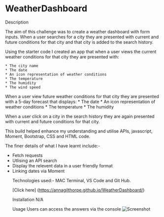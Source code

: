 # WeatherDashboard

Description

The aim of this challenge was to create a weather dashboard with form inputs. When a user searches for a city they are presented with current and future conditions for that city and that city is added to the search history. 

Using the starter code I created an app that when a user views the current weather conditions for that city they are presented with:

    * The city name
    * The date
    * An icon representation of weather conditions
    * The temperature
    * The humidity
    * The wind speed

When a user view future weather conditions for that city they are presented with a 5-day forecast that displays:
    * The date
    * An icon representation of weather conditions
    * The temperature
    * The humidity

When a user click on a city in the search history they are again presented with current and future conditions for that city.

This build helped enhance my understanding and utilise APIs, javascript, Moment, Bootstrap, CSS and HTML code.

The finer details of what I have learnt include:-
<ul>
 <li>Fetch requests </li>
  <li>Utlising an API search </li>
  <li>Display the relevent data in a user friendly format</li>
  <li>Linking dates via Moment</li>

Technologies used:- MAC Terminal, VS Code and Git Hub.

[Click here] (https://annagilthorpe.github.io/WeatherDashboard/)

Installation
N/A
 
 
Usage
Users can access the answers via the console
 ![Screenshot](/Images/PasswordGeneratorScreenshot.png)
